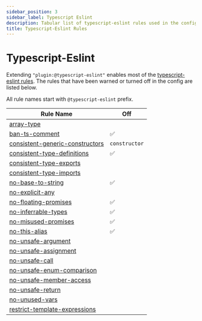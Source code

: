 ```yaml
---
sidebar_position: 3
sidebar_label: Typescript Eslint
description: Tabular list of typescript-eslint rules used in the config.
title: Typescript-Eslint Rules
---
```


# Typescript-Eslint

Extending `"plugin:@typescript-eslint"` enables most of the
[typescript-eslint rules](https://typescript-eslint.io/rules/). The rules that have been warned or turned off in the config are listed below.

All rule names start with `@typescript-eslint` prefix.

| Rule Name | Off |
|-|-|
|[array-type](https://typescript-eslint.io/rules/array-type/)||
|[ban-ts-comment](https://typescript-eslint.io/rules/ban-ts-comment/)|✅|
|[consistent-generic-constructors](https://typescript-eslint.io/rules/consistent-generic-constructors/)| `constructor` |
|[consistent-type-definitions](https://typescript-eslint.io/rules/consistent-type-definitions/)|✅|
|[consistent-type-exports](https://typescript-eslint.io/rules/consistent-type-exports/)||
|[consistent-type-imports](https://typescript-eslint.io/rules/consistent-type-imports)||
|[no-base-to-string](https://typescript-eslint.io/rules/no-base-to-string/)|✅|
|[no-explicit-any](https://typescript-eslint.io/rules/no-explicit-any/) ||
|[no-floating-promises](https://typescript-eslint.io/rules/no-floating-promises/)|✅|
|[no-inferrable-types](https://typescript-eslint.io/rules/no-inferrable-types/)|✅|
|[no-misused-promises](https://typescript-eslint.io/rules/no-misused-promises/)|✅|
|[no-this-alias](https://typescript-eslint.io/rules/no-this-alias/) |✅|
|[no-unsafe-argument](https://typescript-eslint.io/rules/no-unsafe-argument/)||
|[no-unsafe-assignment](https://typescript-eslint.io/rules/no-unsafe-assignment/)||
|[no-unsafe-call](https://typescript-eslint.io/rules/no-unsafe-call/)||
|[no-unsafe-enum-comparison](https://typescript-eslint.io/rules/no-unsafe-enum-comparison/)||
|[no-unsafe-member-access](https://typescript-eslint.io/rules/no-unsafe-member-access/)||
|[no-unsafe-return](https://typescript-eslint.io/rules/no-unsafe-return/)||
|[no-unused-vars](https://typescript-eslint.io/rules/no-unused-vars/)||
|[restrict-template-expressions](https://typescript-eslint.io/rules/restrict-template-expressions/)||
